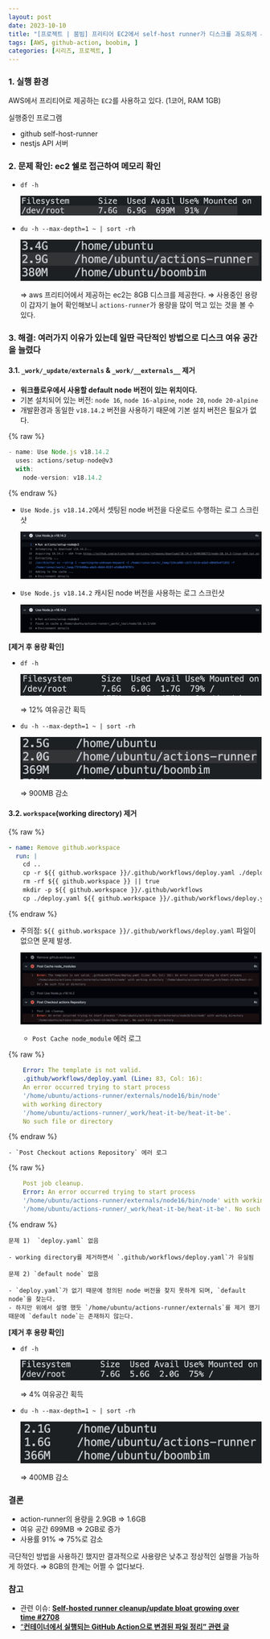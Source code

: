 ```yaml
---
layout: post
date: 2023-10-10
title: "[프로젝트 | 붐빔] 프리티어 EC2에서 self-host runner가 디스크를 과도하게 사용하는 문제"
tags: [AWS, github-action, boobim, ]
categories: [시리즈, 프로젝트, ]
---
```




### 1. 실행 환경


AWS에서 프리티어로 제공하는 `EC2`를 사용하고 있다. (1코어, RAM 1GB)


실행중인 프로그램

- github self-host-runner
- nestjs API 서버


### 2. 문제 확인: ec2 쉘로 접근하여 메모리 확인

- `df -h`

	![0](/assets/img/2023-10-10-프로젝트--붐빔-프리티어-EC2에서-self-host-runner가-디스크를-과도하게-사용하는-문제.md/0.png)

- `du -h --max-depth=1 ~ | sort -rh`

	![1](/assets/img/2023-10-10-프로젝트--붐빔-프리티어-EC2에서-self-host-runner가-디스크를-과도하게-사용하는-문제.md/1.png)


	⇒ aws 프리티어에서 제공하는 ec2는 8GB 디스크를 제공한다.
	⇒ 사용중인 용량이 갑자기 늘어 확인해보니 `actions-runner`가 용량을 많이 먹고 있는 것을 볼 수 있다.



### 3. 해결: 여러가지 이유가 있는데 일딴 극단적인 방법으로 디스크 여유 공간을 늘렸다



#### 3.1. `_work/_update/externals`  & `_work/__externals__` 제거

- **워크플로우에서 사용할 default node 버전이 있는 위치이다.**
- 기본 설치되어 있는 버전: `node 16`, `node 16-alpine`, `node 20`, `node 20-alpine`
- 개발환경과 동일한 `v18.14.2` 버전을 사용하기 때문에 기본 설치 버전은 필요가 없다.


{% raw %}
```javascript
- name: Use Node.js v18.14.2
  uses: actions/setup-node@v3
  with:
    node-version: v18.14.2
```
{% endraw %}


- `Use Node.js v18.14.2`에서 셋팅된 node 버전을 다운로드 수행하는 로그 스크린샷

	![2](/assets/img/2023-10-10-프로젝트--붐빔-프리티어-EC2에서-self-host-runner가-디스크를-과도하게-사용하는-문제.md/2.png)

- `Use Node.js v18.14.2` 캐시된 node 버전을 사용하는 로그 스크린샷

	![3](/assets/img/2023-10-10-프로젝트--붐빔-프리티어-EC2에서-self-host-runner가-디스크를-과도하게-사용하는-문제.md/3.png)


**[제거 후 용량 확인]**

- `df -h`

	![4](/assets/img/2023-10-10-프로젝트--붐빔-프리티어-EC2에서-self-host-runner가-디스크를-과도하게-사용하는-문제.md/4.png)


	⇒ 12% 여유공간 획득 

- `du -h --max-depth=1 ~ | sort -rh`

	![5](/assets/img/2023-10-10-프로젝트--붐빔-프리티어-EC2에서-self-host-runner가-디스크를-과도하게-사용하는-문제.md/5.png)


	⇒ 900MB 감소



#### 3.2. `workspace`(working directory) 제거



{% raw %}
```yaml
- name: Remove github.workspace
  run: |
    cd ..
    cp -r ${{ github.workspace }}/.github/workflows/deploy.yaml ./deploy.yaml
    rm -rf ${{ github.workspace }} || true
    mkdir -p ${{ github.workspace }}/.github/workflows
    cp ./deploy.yaml ${{ github.workspace }}/.github/workflows/deploy.yaml
```
{% endraw %}


- 주의점: `${{ github.workspace }}/.github/workflows/deploy.yaml` 파일이 없으면 문제 발생.

	![6](/assets/img/2023-10-10-프로젝트--붐빔-프리티어-EC2에서-self-host-runner가-디스크를-과도하게-사용하는-문제.md/6.png)

	- `Post Cache node_module` 에러 로그

	
{% raw %}
```yaml
	Error: The template is not valid. 
	.github/workflows/deploy.yaml (Line: 83, Col: 16): 
	An error occurred trying to start process 
	'/home/ubuntu/actions-runner/externals/node16/bin/node' 
	with working directory 
	'/home/ubuntu/actions-runner/_work/heat-it-be/heat-it-be'. 
	No such file or directory
```
{% endraw %}


	- `Post Checkout actions Repository` 에러 로그

	
{% raw %}
```yaml
	Post job cleanup.
	Error: An error occurred trying to start process 
	'/home/ubuntu/actions-runner/externals/node16/bin/node' with working directory 
	'/home/ubuntu/actions-runner/_work/heat-it-be/heat-it-be'. No such file or directory
```
{% endraw %}



	문제 1)  `deploy.yaml` 없음

	- working directory를 제거하면서 `.github/workflows/deploy.yaml`가 유실됨

	문제 2) `default node` 없음

	- `deploy.yaml`가 없기 때문에 정의된 node 버전을 찾지 못하게 되며, `default node`을 찾는다.
	- 하지만 위에서 설명 했듯 `/home/ubuntu/actions-runner/externals`를 제거 했기 때문에 `default node`는 존재하지 않는다.

**[제거 후 용량 확인]**

- `df -h`

	![7](/assets/img/2023-10-10-프로젝트--붐빔-프리티어-EC2에서-self-host-runner가-디스크를-과도하게-사용하는-문제.md/7.png)


	⇒ 4% 여유공간 획득 

- `du -h --max-depth=1 ~ | sort -rh`

	![8](/assets/img/2023-10-10-프로젝트--붐빔-프리티어-EC2에서-self-host-runner가-디스크를-과도하게-사용하는-문제.md/8.png)


	⇒ 400MB 감소



### 결론

- action-runner의 용량을 2.9GB ⇒ 1.6GB
- 여유 공간 699MB ⇒ 2GB로 증가
- 사용률 91% ⇒ 75%로 감소

극단적인 방법을 사용하긴 했지만 결과적으로 사용량은 낮추고 정상적인 실행을 가능하게 하였다.
⇒ 8GB의 한계는 어쩔 수 없다보다.



### 참고

- 관련 이슈: [**Self-hosted runner cleanup/update bloat growing over time #2708**](https://github.com/actions/runner/issues/2708)
- [“](https://devopsjournal.io/blog/2023/06/21/GitHub-container-based-Action-cleanup)[**컨테이너에서 실행되는 GitHub Action으로 변경된 파일 정리” 관련 글**](https://devopsjournal.io/blog/2023/06/21/GitHub-container-based-Action-cleanup)
